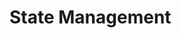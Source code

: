 # State Management

<!-- TODO:
  - What is State Management?
    - Problems on SSR
  - How to implement State Management in a Nuxt.js app (useState)
-->